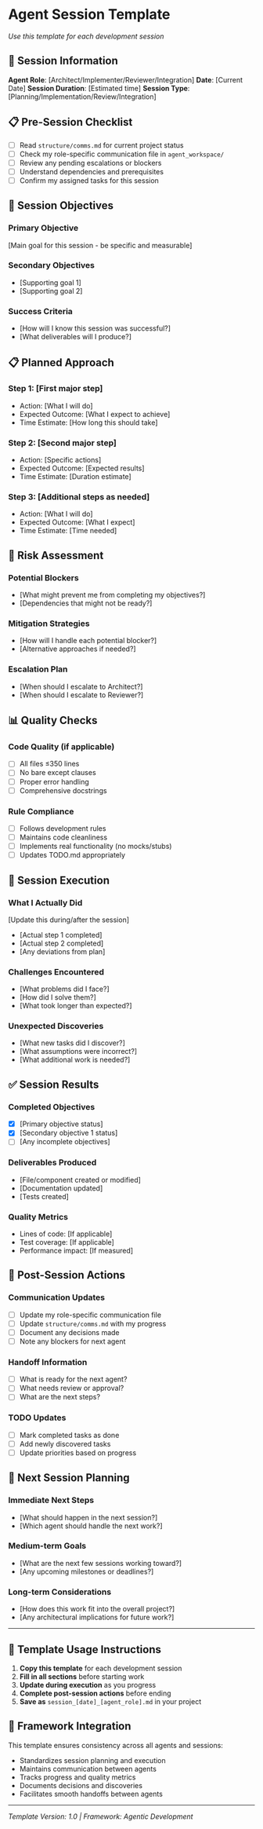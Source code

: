 # Agent Session Template

*Use this template for each development session*

## 🎯 **Session Information**

**Agent Role**: [Architect/Implementer/Reviewer/Integration]
**Date**: [Current Date]
**Session Duration**: [Estimated time]
**Session Type**: [Planning/Implementation/Review/Integration]

## 📋 **Pre-Session Checklist**

- [ ] Read `structure/comms.md` for current project status
- [ ] Check my role-specific communication file in `agent_workspace/`
- [ ] Review any pending escalations or blockers
- [ ] Understand dependencies and prerequisites
- [ ] Confirm my assigned tasks for this session

## 🎯 **Session Objectives**

### Primary Objective
[Main goal for this session - be specific and measurable]

### Secondary Objectives
- [Supporting goal 1]
- [Supporting goal 2]

### Success Criteria
- [How will I know this session was successful?]
- [What deliverables will I produce?]

## 📋 **Planned Approach**

### Step 1: [First major step]
- Action: [What I will do]
- Expected Outcome: [What I expect to achieve]
- Time Estimate: [How long this should take]

### Step 2: [Second major step]
- Action: [Specific actions]
- Expected Outcome: [Expected results]
- Time Estimate: [Duration estimate]

### Step 3: [Additional steps as needed]
- Action: [What I will do]
- Expected Outcome: [What I expect]
- Time Estimate: [Time needed]

## 🚨 **Risk Assessment**

### Potential Blockers
- [What might prevent me from completing my objectives?]
- [Dependencies that might not be ready?]

### Mitigation Strategies
- [How will I handle each potential blocker?]
- [Alternative approaches if needed?]

### Escalation Plan
- [When should I escalate to Architect?]
- [When should I escalate to Reviewer?]

## 📊 **Quality Checks**

### Code Quality (if applicable)
- [ ] All files ≤350 lines
- [ ] No bare except clauses
- [ ] Proper error handling
- [ ] Comprehensive docstrings

### Rule Compliance
- [ ] Follows development rules
- [ ] Maintains code cleanliness
- [ ] Implements real functionality (no mocks/stubs)
- [ ] Updates TODO.md appropriately

## 🔄 **Session Execution**

### What I Actually Did
[Update this during/after the session]
- [Actual step 1 completed]
- [Actual step 2 completed]
- [Any deviations from plan]

### Challenges Encountered
- [What problems did I face?]
- [How did I solve them?]
- [What took longer than expected?]

### Unexpected Discoveries
- [What new tasks did I discover?]
- [What assumptions were incorrect?]
- [What additional work is needed?]

## ✅ **Session Results**

### Completed Objectives
- [x] [Primary objective status]
- [x] [Secondary objective 1 status]
- [ ] [Any incomplete objectives]

### Deliverables Produced
- [File/component created or modified]
- [Documentation updated]
- [Tests created]

### Quality Metrics
- Lines of code: [If applicable]
- Test coverage: [If applicable]
- Performance impact: [If measured]

## 📝 **Post-Session Actions**

### Communication Updates
- [ ] Update my role-specific communication file
- [ ] Update `structure/comms.md` with my progress
- [ ] Document any decisions made
- [ ] Note any blockers for next agent

### Handoff Information
- [ ] What is ready for the next agent?
- [ ] What needs review or approval?
- [ ] What are the next steps?

### TODO Updates
- [ ] Mark completed tasks as done
- [ ] Add newly discovered tasks
- [ ] Update priorities based on progress

## 🔄 **Next Session Planning**

### Immediate Next Steps
- [What should happen in the next session?]
- [Which agent should handle the next work?]

### Medium-term Goals
- [What are the next few sessions working toward?]
- [Any upcoming milestones or deadlines?]

### Long-term Considerations
- [How does this work fit into the overall project?]
- [Any architectural implications for future work?]

---

## 📝 **Template Usage Instructions**

1. **Copy this template** for each development session
2. **Fill in all sections** before starting work
3. **Update during execution** as you progress
4. **Complete post-session actions** before ending
5. **Save as** `session_[date]_[agent_role].md` in your project

## 🎯 **Framework Integration**

This template ensures consistency across all agents and sessions:

- Standardizes session planning and execution
- Maintains communication between agents
- Tracks progress and quality metrics
- Documents decisions and discoveries
- Facilitates smooth handoffs between agents

---

*Template Version: 1.0 | Framework: Agentic Development* 
